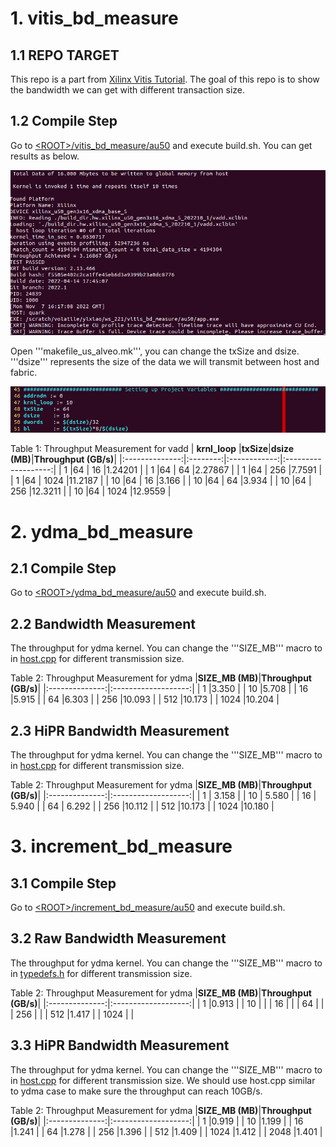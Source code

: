 # 1. vitis_bd_measure

## 1.1 REPO TARGET
This repo is a part from [Xilinx Vitis Tutorial](https://github.com/Xilinx/Vitis-Tutorials/blob/2022.1/Hardware_Acceleration/Feature_Tutorials/07-using-hbm/3_BW_Explorations.md). The goal of this repo is to show the bandwidth we can get with different transaction size.

## 1.2 Compile Step
Go to [\<ROOT\>/vitis_bd_measure/au50](vitis_bd_measure/au50) and execute build.sh. You can get results as below.

![](images/init_run.png)

Open '''makefile_us_alveo.mk''', you can change the txSize and dsize. '''dsize''' represents the size of the data we will transmit between host and fabric.

![](images/makefile.png)
  
Table 1: Throughput Measurement for vadd
|  **krnl_loop** |**txSize**|**dsize (MB)**|**Throughput (GB/s)**|
|:--------------:|:--------:|:------------:|:-------------------:|
|  1             |64        | 16           |1.24201              |
|  1             |64        | 64           |2.27867              |
|  1             |64        | 256          |7.7591               |
|  1             |64        | 1024         |11.2187              |
|  10            |64        | 16           |3.166                |
|  10            |64        | 64           |3.934                |
|  10            |64        | 256          |12.3211              |
|  10            |64        | 1024         |12.9559              |


# 2. ydma_bd_measure

## 2.1 Compile Step

Go to [\<ROOT\>/ydma_bd_measure/au50](ydma_bd_measure/au50/) and execute build.sh.

## 2.2 Bandwidth Measurement
The throughput for ydma kernel. You can change the '''SIZE_MB''' macro to in [host.cpp](ydma_bd_measure/src/host.cpp) for different transmission size.
 
Table 2: Throughput Measurement for ydma
|**SIZE_MB (MB)**|**Throughput (GB/s)**|
|:--------------:|:-------------------:|
|  1             |3.350                |
|  10            |5.708                |
|  16            |5.915                |
|  64            |6.303                |
|  256           |10.093               |
|  512           |10.173               |
|  1024          |10.204               |

## 2.3 HiPR Bandwidth Measurement
The throughput for ydma kernel. You can change the '''SIZE_MB''' macro to in [host.cpp](ydma_bd_measure/src/host.cpp) for different transmission size.
 
Table 2: Throughput Measurement for ydma
|**SIZE_MB (MB)**|**Throughput (GB/s)**|
|:--------------:|:-------------------:|
|  1             | 3.158               |
|  10            | 5.580               |
|  16            | 5.940               |
|  64            | 6.292               |
|  256           |10.112               |
|  512           |10.173               |
|  1024          |10.180               |


# 3. increment_bd_measure

## 3.1 Compile Step

Go to [\<ROOT\>/increment_bd_measure/au50](increment_bd_measure/au50/) and execute build.sh.

## 3.2 Raw Bandwidth Measurement
The throughput for ydma kernel. You can change the '''SIZE_MB''' macro to in [typedefs.h](increment_bd_measure/src/typedefs.h) for different transmission size.
 
Table 2: Throughput Measurement for ydma
|**SIZE_MB (MB)**|**Throughput (GB/s)**|
|:--------------:|:-------------------:|
|  1             |0.913                |
|  10            |                     |
|  16            |                     |
|  64            |                     |
|  256           |                     |
|  512           |1.417                |
|  1024          |                     |

## 3.3 HiPR Bandwidth Measurement
The throughput for ydma kernel. You can change the '''SIZE_MB''' macro to in [host.cpp](ydma_bd_measure/src/host.cpp) for different transmission size.
 We should use host.cpp similar to ydma case to make sure the throughput can reach 10GB/s.
 
Table 2: Throughput Measurement for ydma
|**SIZE_MB (MB)**|**Throughput (GB/s)**|
|:--------------:|:-------------------:|
|  1             |0.919                |
|  10            |1.199                |
|  16            |1.241                |
|  64            |1.278                |
|  256           |1.396                |
|  512           |1.409                |
|  1024          |1.412                |
|  2048          |1.401                |





